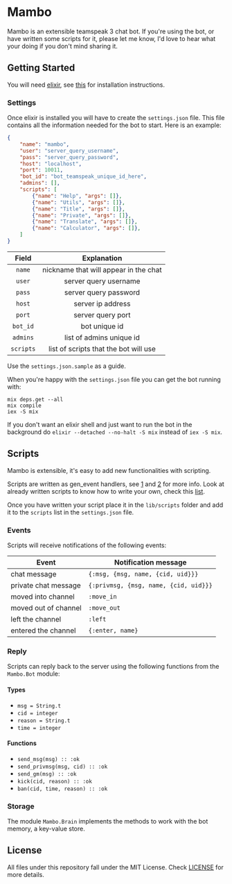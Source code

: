 # Mambo

Mambo is an extensible teamspeak 3 chat bot. If you're using the bot, or have written
some scripts for it, please let me know, I'd love to hear what your doing if you don't
mind sharing it.

## Getting Started

You will need [elixir](http://elixir-lang.org/), see [this](http://elixir-lang.org/getting_started/1.html)
for installation instructions.

### Settings

Once elixir is installed you will have to create the `settings.json` file. This file contains all the
information needed for the bot to start. Here is an example:

```json
{
	"name": "mambo",
	"user": "server_query_username",
	"pass": "server_query_password",
	"host": "localhost",
	"port": 10011,
	"bot_id": "bot_teamspeak_unique_id_here",
	"admins": [],
	"scripts": [
		{"name": "Help", "args": []},
		{"name": "Utils", "args": []},
		{"name": "Title", "args": []},
		{"name": "Private", "args": []},
		{"name": "Translate", "args": []},
		{"name": "Calculator", "args": []},
	]
}
```

| Field     | Explanation                           |
|:---------:|:-------------------------------------:|
| `name`    | nickname that will appear in the chat |
| `user`    | server query username                 |
| `pass`    | server query password                 |
| `host`    | server ip address                     |
| `port`    | server query port                     |
| `bot_id`  | bot unique id                         |
| `admins`  | list of admins unique id              |
| `scripts` | list of scripts that the bot will use |

Use the `settings.json.sample` as a guide.

When you're happy with the `settings.json` file you can get the bot running with:

	mix deps.get --all
	mix compile
	iex -S mix

If you don't want an elixir shell and just want to run the bot in the background do
`elixir --detached --no-halt -S mix` instead of `iex -S mix`.

## Scripts

Mambo is extensible, it's easy to add new functionalities with scripting.

Scripts are written as gen_event handlers, see [1](http://www.erlang.org/doc/man/gen_event.html)
and [2](http://elixir-lang.org/docs/master/) for more info. Look at already written scripts to
know how to write your own, check this [list](https://github.com/mrshankly/mambo/tree/master/lib/scripts).

Once you have written your script place it in the `lib/scripts` folder and add it to the `scripts` list in
the `settings.json` file.

### Events

Scripts will receive notifications of the following events:

| Event                | Notification message                  |
|----------------------|---------------------------------------|
| chat message         | `{:msg, {msg, name, {cid, uid}}}`     |
| private chat message | `{:privmsg, {msg, name, {cid, uid}}}` |
| moved into channel   | `:move_in`                            |
| moved out of channel | `:move_out`                           |
| left the channel     | `:left`                               |
| entered the channel  | `{:enter, name}`                      |

### Reply

Scripts can reply back to the server using the following functions from the `Mambo.Bot` module:

#### Types

* `msg = String.t`
* `cid = integer`
* `reason = String.t`
* `time = integer`

#### Functions

* `send_msg(msg) :: :ok`
* `send_privmsg(msg, cid) :: :ok`
* `send_gm(msg) :: :ok`
* `kick(cid, reason) :: :ok`
* `ban(cid, time, reason) :: :ok`

### Storage

The module `Mambo.Brain` implements the methods to work with the bot memory, a key-value store.

## License

All files under this repository fall under the MIT License. Check
[LICENSE](https://github.com/mrshankly/mambo/blob/master/LICENSE) for more details.
